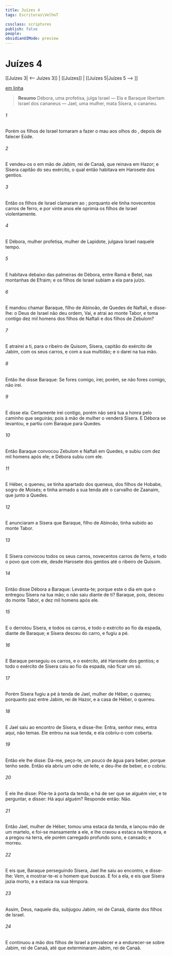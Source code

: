 ```yaml
---
title: Juízes 4
tags: Escrituras\VelhoT

cssclass: scriptures
publish: false
people:
obsidianUIMode: preview
---
```


# Juízes 4
[[Juízes 3| <-- Juízes 3]] | [[Juízes]] | [[Juízes 5|Juízes 5 --> ]]

[em linha](https://churchofjesuschrist.org/study/scriptures/ot/judg/4?lang=por)

> __Resumo__
Débora, uma profetisa, julga Israel — Ela e Baraque libertam Israel dos cananeus — Jael, uma mulher, mata Sísera, o cananeu.

###### 1 
Porém os filhos de Israel tornaram a fazer o  mau aos olhos do , depois de falecer Eúde.

###### 2 
E vendeu-os o  em mão de Jabim, rei de Canaã, que reinava em Hazor; e Sísera  capitão do seu exército, o qual então habitava em Harosete dos gentios.

###### 3 
Então os filhos de Israel clamaram ao ; porquanto ele tinha novecentos carros de ferro, e por vinte anos ele oprimia os filhos de Israel violentamente.

###### 4 
E Débora, mulher profetisa, mulher de Lapidote, julgava Israel naquele tempo.

###### 5 
E habitava debaixo das palmeiras de Débora, entre Ramá e Betel, nas montanhas de Efraim; e os filhos de Israel subiam a ela para juízo.

###### 6 
E mandou chamar Baraque, filho de Abinoão, de Quedes de Naftali, e disse-lhe:  o  Deus de Israel não deu ordem,  Vai, e atrai  ao monte Tabor, e toma contigo dez mil homens dos filhos de Naftali e dos filhos de Zebulom?

###### 7 
E atrairei a ti, para o ribeiro de Quisom, Sísera, capitão do exército de Jabim, com os seus carros, e com a sua multidão; e o darei na tua mão.

###### 8 
Então lhe disse Baraque: Se fores comigo, irei; porém, se não fores comigo, não irei.

###### 9 
E disse ela: Certamente irei contigo, porém não será tua a honra pelo caminho que seguirás; pois à mão de  mulher o  venderá Sísera. E Débora se levantou, e partiu com Baraque para Quedes.

###### 10 
Então Baraque convocou Zebulom e Naftali em Quedes, e subiu com dez mil homens após ele; e Débora subiu com ele.

###### 11 
E Héber, o queneu, se tinha apartado dos queneus, dos filhos de Hobabe, sogro de Moisés; e tinha armado a sua tenda até o carvalho de Zaanaim, que  junto a Quedes.

###### 12 
E anunciaram a Sísera que Baraque, filho de Abinoão, tinha subido ao monte Tabor.

###### 13 
E Sísera convocou todos os seus carros, novecentos carros de ferro, e todo o povo que  com ele, desde Harosete dos gentios até o ribeiro de Quisom.

###### 14 
Então disse Débora a Baraque: Levanta-te; porque este  o dia em que o  entregou Sísera na tua mão;  o  não saiu diante de ti? Baraque, pois, desceu do monte Tabor, e dez mil homens após ele.

###### 15 
E o  derrotou Sísera, e todos os  carros, e todo o  exército ao fio da espada, diante de Baraque; e Sísera desceu do carro, e fugiu a pé.

###### 16 
E Baraque perseguiu os carros, e o exército, até Harosete dos gentios; e todo o exército de Sísera caiu ao fio da espada,  não ficar um só.

###### 17 
Porém Sísera fugiu a pé à tenda de Jael, mulher de Héber, o queneu; porquanto  paz entre Jabim, rei de Hazor, e a casa de Héber, o queneu.

###### 18 
E Jael saiu ao encontro de Sísera, e disse-lhe: Entra, senhor meu, entra aqui, não temas. Ele entrou na sua tenda, e ela cobriu-o com  coberta.

###### 19 
Então ele lhe disse: Dá-me, peço-te, um pouco de água para beber, porque tenho sede. Então ela abriu um odre de leite, e deu-lhe de beber, e o cobriu.

###### 20 
E ele lhe disse: Põe-te à porta da tenda; e há de ser que se alguém vier, e te perguntar, e disser: Há aqui alguém? Responde  então: Não.

###### 21 
Então Jael, mulher de Héber, tomou uma estaca da tenda, e lançou mão de um martelo, e foi-se mansamente a ele, e lhe cravou a estaca na têmpora, e a pregou na terra,  ele porém carregado  profundo sono, e  cansado; e  morreu.

###### 22 
E eis que, Baraque perseguindo Sísera, Jael lhe saiu ao encontro, e disse-lhe: Vem, e mostrar-te-ei o homem que buscas. E foi a ela, e eis que Sísera jazia morto, e a estaca na sua têmpora.

###### 23 
Assim, Deus, naquele dia, subjugou Jabim, rei de Canaã, diante dos filhos de Israel.

###### 24 
E continuou a mão dos filhos de Israel a prevalecer e a endurecer-se sobre Jabim, rei de Canaã, até que exterminaram Jabim, rei de Canaã.

